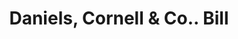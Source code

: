 ---
doi: 10.7916/D88S622F
date_other: '1880'
date_other_textual: 1880-1889
form: printed ephemera
genre:
- Invoices
name:
- Daniels, Cornell & Co.
object_in_context_url: https://biggert.cul.columbia.edu/items/view/ave_biggert_01533
subject_hierarchical_geographic:
- Providence, Rhode Island, United States
subject_name:
- Daniels, Cornell & Co.
title: Daniels, Cornell & Co.. Bill
sort_title: Daniels, Cornell & Co.. Bill
call_number: ave_biggert_01533
coordinates:
- 41.82361111111111,-71.42222222222223
pid: ave_biggert_01533
identifiers: ave_biggert_01533
thumbnail: https://derivativo-3.library.columbia.edu/iiif/2/ldpd:343891/full/!256,256/0/native.jpg
permalink: "/biggert/ave_biggert_01533/"
layout: iiif-image-page
---